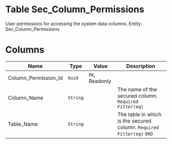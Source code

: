 # Table Sec_Column_Permissions

User permissions for accessing the system data columns. Entity: Sec_Column_Permissions

# Columns

| Name | Type | Value | Description |
| - | - | - | --- |
|Column_Permission_Id|`Guid`|`PK`, Readonly||
|Column_Name|`String`||The name of the secured column. `Required` `Filter(eq)` |
|Table_Name|`String`||The table in which is the secured column. `Required` `Filter(eq)` `ORD` |
